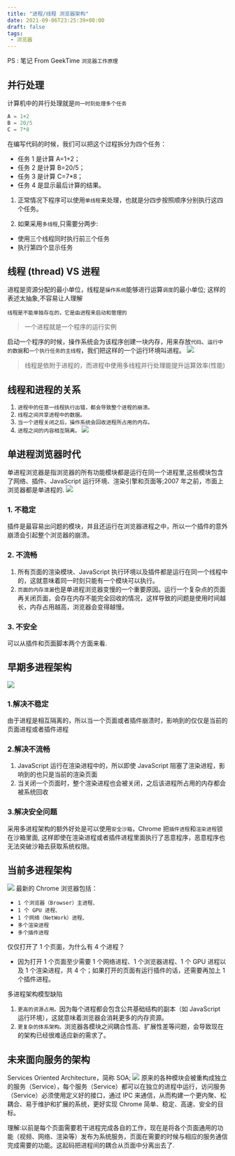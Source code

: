 ```yaml
---
title: "进程/线程 浏览器架构"
date: 2021-09-06T23:25:39+08:00
draft: false
tags:
 - 浏览器
---
```


PS : 笔记 From GeekTime `浏览器工作原理`
## 并行处理
计算机中的并行处理就是`同一时刻处理多个任务`

```js
A = 1+2
B = 20/5
C = 7*8
```
在编写代码的时候，我们可以把这个过程拆分为四个任务：
- 任务 1 是计算 A=1+2；
- 任务 2 是计算 B=20/5；
- 任务 3 是计算 C=7*8；
- 任务 4 是显示最后计算的结果。

1. 正常情况下程序可以使用`单线程`来处理，也就是分四步按照顺序分别执行这四个任务。

2. 如果采用`多线程`,只需要分两步:
- 使用三个线程同时执行前三个任务
- 执行第四个显示任务

## 线程 (thread) VS 进程
进程是资源分配的最小单位，线程是`操作系统`能够进行运算`调度`的最小单位; 这样的表述太抽象,不容易让人理解

`线程是不能单独存在的，它是由进程来启动和管理的`

> 一个进程就是一个程序的运行实例

启动一个程序的时候，操作系统会为该程序创建一块内存，用来存放`代码`、`运行中的数据`和`一个执行任务的主线程`，我们把这样的一个运行环境叫进程。
![](https://gtd-imgs-md.oss-cn-beijing.aliyuncs.com/imgs/20210907000053.png#w70)

> 线程是依附于进程的，而进程中使用多线程并行处理能提升运算效率(性能)

## 线程和进程的关系
1. `进程中的任意一线程执行出错，都会导致整个进程的崩溃。`
2. `线程之间共享进程中的数据。`
3. `当一个进程关闭之后，操作系统会回收进程所占用的内存。`
4. `进程之间的内容相互隔离。`
![](https://gtd-imgs-md.oss-cn-beijing.aliyuncs.com/imgs/20210907000401.png#w70)

## 单进程浏览器时代
单进程浏览器是指浏览器的所有功能模块都是运行在同一个进程里,这些模块包含了网络、插件、JavaScript 运行环境、渲染引擎和页面等;2007 年之前，市面上浏览器都是单进程的.
![](https://gtd-imgs-md.oss-cn-beijing.aliyuncs.com/imgs/20210907001206.png#w70)

### 1. 不稳定
插件是最容易出问题的模块，并且还运行在浏览器进程之中，所以一个插件的意外崩溃会引起整个浏览器的崩溃。
### 2. 不流畅
1. 所有页面的渲染模块、JavaScript 执行环境以及插件都是运行在同一个线程中的，这就意味着同一时刻只能有一个模块可以执行。
2. `页面的内存泄漏`也是单进程浏览器变慢的一个重要原因。运行一个复杂点的页面再关闭页面，会存在内存不能完全回收的情况，这样导致的问题是使用时间越长，内存占用越高，浏览器会变得越慢。
### 3. 不安全
可以从插件和页面脚本两个方面来看.

## 早期多进程架构
![](https://gtd-imgs-md.oss-cn-beijing.aliyuncs.com/imgs/20210907002332.png#w70)

### 1.解决不稳定
由于进程是相互隔离的，所以当一个页面或者插件崩溃时，影响到的仅仅是当前的页面进程或者插件进程
### 2.解决不流畅
1. JavaScript 运行在渲染进程中的，所以即使 JavaScript 阻塞了渲染进程，影响到的也只是当前的渲染页面
2. 当关闭一个页面时，整个渲染进程也会被关闭，之后该进程所占用的内存都会被系统回收
### 3.解决安全问题
采用多进程架构的额外好处是可以使用`安全沙箱`，Chrome 把`插件进程`和`渲染进程`锁在沙箱里面, 这样即使在渲染进程或者插件进程里面执行了恶意程序，恶意程序也无法突破沙箱去获取系统权限。

## 当前多进程架构
![](https://gtd-imgs-md.oss-cn-beijing.aliyuncs.com/imgs/20210907002303.png#w70)
最新的 Chrome 浏览器包括：
- `1 个浏览器（Browser）主进程、`
- `1 个 GPU 进程、`
- `1 个网络（NetWork）进程、`
- `多个渲染进程`
- `多个插件进程`

仅仅打开了 1 个页面，为什么有 4 个进程？
- 因为打开 1 个页面至少需要 1 个网络进程、1 个浏览器进程、1 个 GPU 进程以及 1 个渲染进程，共 4 个；如果打开的页面有运行插件的话，还需要再加上 1 个插件进程。

多进程架构模型缺陷
1. `更高的资源占用。`因为每个进程都会包含公共基础结构的副本（如 JavaScript 运行环境），这就意味着浏览器会消耗更多的内存资源。
2. `更复杂的体系架构。`浏览器各模块之间耦合性高、扩展性差等问题，会导致现在的架构已经很难适应新的需求了。

## 未来面向服务的架构
Services Oriented Architecture，简称 SOA;
![](https://gtd-imgs-md.oss-cn-beijing.aliyuncs.com/imgs/20210907003042.png#w70)
原来的各种模块会被重构成独立的服务（Service），每个服务（Service）都可以在独立的进程中运行，访问服务（Service）必须使用定义好的接口，通过 IPC 来通信，从而构建一个更内聚、松耦合、易于维护和扩展的系统，更好实现 Chrome 简单、稳定、高速、安全的目标。

理解:以前是每个页面需要若干进程完成各自的工作，现在是将各个页面通用的功能（视频、网络、渲染等）发布为系统服务，页面在需要的时候与相应的服务通信完成需要的功能。这起码把进程间的耦合从页面中分离出去了.
